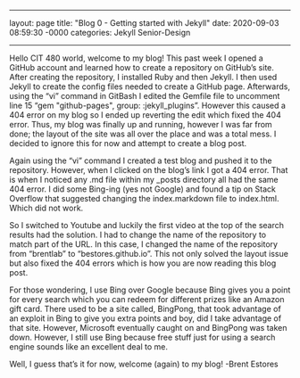 ___
layout: page
title: "Blog 0 - Getting started with Jekyll"
date: 2020-09-03 08:59:30 -0000
categories: Jekyll Senior-Design
___

  Hello CIT 480 world, welcome to my blog! This past week I opened a GitHub account and learned how to create a repository on GitHub’s site. After creating the repository, I installed Ruby and then Jekyll. I then used Jekyll to create the config files needed to create a GitHub page. Afterwards, using the “vi” command in GitBash I edited the Gemfile file to uncomment line 15 “gem "github-pages", group: :jekyll_plugins”. However this caused a 404 error on my blog so I ended up reverting the edit which fixed the 404 error. Thus, my blog was finally up and running, however I was far from done; the layout of the site was all over the place and was a total mess. I decided to ignore this for now and attempt to create a blog post.

   Again using the “vi” command I created a test blog and pushed it to the repository. However, when I clicked on the blog’s link I got a 404 error. That is when I noticed any .md file within my _posts directory all had the same 404 error. I did some Bing-ing (yes not Google) and found a tip on Stack Overflow that suggested changing the index.markdown file to index.html. Which did not work. 

  So I switched to Youtube and luckily the first video at the top of the search results had the solution. I had to change the name of the repository to match part of the URL. In this case, I changed the name of the repository from “brentlab” to “bestores.github.io”. This not only solved the layout issue but also fixed the 404 errors which is how you are now reading this blog post.  

   For those wondering, I use Bing over Google because Bing gives you a point for every search which you can redeem for different prizes like an Amazon gift card. There used to be a site called, BingPong, that took advantage of an exploit in Bing to give you extra points and boy, did I take advantage of that site. However, Microsoft eventually caught on and BingPong was taken down. However, I still use Bing because free stuff just for using a search engine sounds like an excellent deal to me. 

 Well, I guess that’s it for now, welcome (again) to my blog!
-Brent Estores
